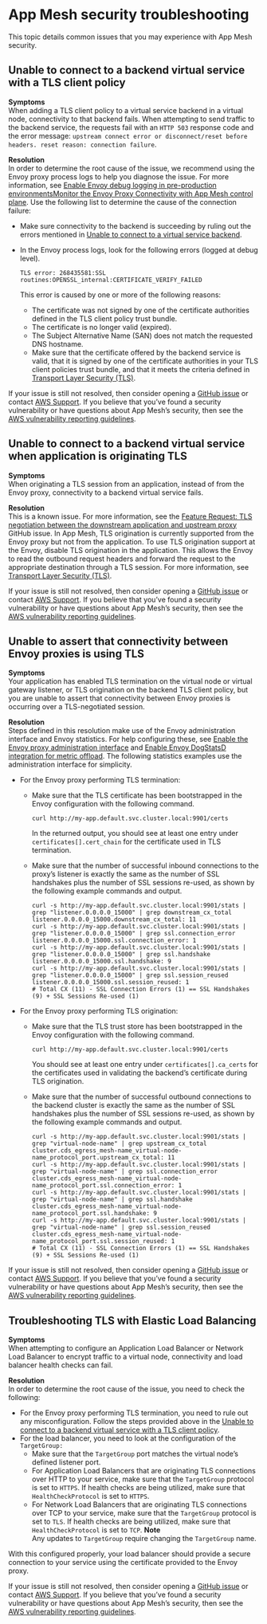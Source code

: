 # App Mesh security troubleshooting<a name="troubleshooting-security"></a>

This topic details common issues that you may experience with App Mesh security\.

## Unable to connect to a backend virtual service with a TLS client policy<a name="ts-security-tls-client-policy"></a>

**Symptoms**  
When adding a TLS client policy to a virtual service backend in a virtual node, connectivity to that backend fails\. When attempting to send traffic to the backend service, the requests fail with an `HTTP 503` response code and the error message: `upstream connect error or disconnect/reset before headers. reset reason: connection failure`\.

**Resolution**  
In order to determine the root cause of the issue, we recommend using the Envoy proxy process logs to help you diagnose the issue\. For more information, see [Enable Envoy debug logging in pre\-production environmentsMonitor the Envoy Proxy Connectivity with App Mesh control plane](troubleshooting-best-practices.md#ts-bp-enable-envoy-debug-logging)\. Use the following list to determine the cause of the connection failure:
+ Make sure connectivity to the backend is succeeding by ruling out the errors mentioned in [Unable to connect to a virtual service backend](troubleshooting-connectivity.md#ts-connectivity-virtual-service-backend)\.
+ In the Envoy process logs, look for the following errors \(logged at debug level\)\.

  ```
  TLS error: 268435581:SSL routines:OPENSSL_internal:CERTIFICATE_VERIFY_FAILED
  ```

  This error is caused by one or more of the following reasons:
  + The certificate was not signed by one of the certificate authorities defined in the TLS client policy trust bundle\.
  + The certificate is no longer valid \(expired\)\.
  + The Subject Alternative Name \(SAN\) does not match the requested DNS hostname\.
  + Make sure that the certificate offered by the backend service is valid, that it is signed by one of the certificate authorities in your TLS client policies trust bundle, and that it meets the criteria defined in [Transport Layer Security \(TLS\)](tls.md)\.

If your issue is still not resolved, then consider opening a [GitHub issue](https://github.com/aws/aws-app-mesh-roadmap/issues/new?assignees=&labels=Bug&template=issue-bug-report.md&title=Bug%3A+describe+bug+here) or contact [AWS Support](http://aws.amazon.com/premiumsupport/)\. If you believe that you’ve found a security vulnerability or have questions about App Mesh’s security, then see the [AWS vulnerability reporting guidelines](http://aws.amazon.com/security/vulnerability-reporting/)\.

## Unable to connect to a backend virtual service when application is originating TLS<a name="ts-security-originating-tls"></a>

**Symptoms**  
When originating a TLS session from an application, instead of from the Envoy proxy, connectivity to a backend virtual service fails\.

**Resolution**  
This is a known issue\. For more information, see the [Feature Request: TLS negotiation between the downstream application and upstream proxy](https://github.com/aws/aws-app-mesh-roadmap/issues/162) GitHub issue\. In App Mesh, TLS origination is currently supported from the Envoy proxy but not from the application\. To use TLS origination support at the Envoy, disable TLS origination in the application\. This allows the Envoy to read the outbound request headers and forward the request to the appropriate destination through a TLS session\. For more information, see [Transport Layer Security \(TLS\)](tls.md)\. 

If your issue is still not resolved, then consider opening a [GitHub issue](https://github.com/aws/aws-app-mesh-roadmap/issues/new?assignees=&labels=Bug&template=issue--bug-report.md&title=Bug%3A+describe+bug+here) or contact [AWS Support](http://aws.amazon.com/premiumsupport/)\. If you believe that you’ve found a security vulnerability or have questions about App Mesh’s security, then see the [AWS vulnerability reporting guidelines](http://aws.amazon.com/security/vulnerability-reporting/)\.

## Unable to assert that connectivity between Envoy proxies is using TLS<a name="ts-security-tls-between-proxies"></a>

**Symptoms**  
Your application has enabled TLS termination on the virtual node or virtual gateway listener, or TLS origination on the backend TLS client policy, but you are unable to assert that connectivity between Envoy proxies is occurring over a TLS\-negotiated session\.

**Resolution**  
Steps defined in this resolution make use of the Envoy administration interface and Envoy statistics\. For help configuring these, see [Enable the Envoy proxy administration interface](troubleshooting-best-practices.md#ts-bp-enable-proxy-admin-interface) and [Enable Envoy DogStatsD integration for metric offload](troubleshooting-best-practices.md#ts-bp-enable-envoy-statsd-integration)\. The following statistics examples use the administration interface for simplicity\.
+ For the Envoy proxy performing TLS termination:
  + Make sure that the TLS certificate has been bootstrapped in the Envoy configuration with the following command\.

    ```
    curl http://my-app.default.svc.cluster.local:9901/certs
    ```

    In the returned output, you should see at least one entry under `certificates[].cert_chain` for the certificate used in TLS termination\.
  + Make sure that the number of successful inbound connections to the proxy’s listener is exactly the same as the number of SSL handshakes plus the number of SSL sessions re\-used, as shown by the following example commands and output\.

    ```
    curl -s http://my-app.default.svc.cluster.local:9901/stats | grep "listener.0.0.0.0_15000" | grep downstream_cx_total
    listener.0.0.0.0_15000.downstream_cx_total: 11
    curl -s http://my-app.default.svc.cluster.local:9901/stats | grep "listener.0.0.0.0_15000" | grep ssl.connection_error
    listener.0.0.0.0_15000.ssl.connection_error: 1
    curl -s http://my-app.default.svc.cluster.local:9901/stats | grep "listener.0.0.0.0_15000" | grep ssl.handshake
    listener.0.0.0.0_15000.ssl.handshake: 9
    curl -s http://my-app.default.svc.cluster.local:9901/stats | grep "listener.0.0.0.0_15000" | grep ssl.session_reused
    listener.0.0.0.0_15000.ssl.session_reused: 1
    # Total CX (11) - SSL Connection Errors (1) == SSL Handshakes (9) + SSL Sessions Re-used (1)
    ```
+ For the Envoy proxy performing TLS origination:
  + Make sure that the TLS trust store has been bootstrapped in the Envoy configuration with the following command\.

    ```
    curl http://my-app.default.svc.cluster.local:9901/certs
    ```

    You should see at least one entry under `certificates[].ca_certs` for the certificates used in validating the backend’s certificate during TLS origination\.
  + Make sure that the number of successful outbound connections to the backend cluster is exactly the same as the number of SSL handshakes plus the number of SSL sessions re\-used, as shown by the following example commands and output\.

    ```
    curl -s http://my-app.default.svc.cluster.local:9901/stats | grep "virtual-node-name" | grep upstream_cx_total
    cluster.cds_egress_mesh-name_virtual-node-name_protocol_port.upstream_cx_total: 11
    curl -s http://my-app.default.svc.cluster.local:9901/stats | grep "virtual-node-name" | grep ssl.connection_error
    cluster.cds_egress_mesh-name_virtual-node-name_protocol_port.ssl.connection_error: 1
    curl -s http://my-app.default.svc.cluster.local:9901/stats | grep "virtual-node-name" | grep ssl.handshake
    cluster.cds_egress_mesh-name_virtual-node-name_protocol_port.ssl.handshake: 9
    curl -s http://my-app.default.svc.cluster.local:9901/stats | grep "virtual-node-name" | grep ssl.session_reused
    cluster.cds_egress_mesh-name_virtual-node-name_protocol_port.ssl.session_reused: 1
    # Total CX (11) - SSL Connection Errors (1) == SSL Handshakes (9) + SSL Sessions Re-used (1)
    ```

If your issue is still not resolved, then consider opening a [GitHub issue](https://github.com/aws/aws-app-mesh-roadmap/issues/new?assignees=&labels=Bug&template=issue--bug-report.md&title=Bug%3A+describe+bug+here) or contact [AWS Support](http://aws.amazon.com/premiumsupport/)\. If you believe that you’ve found a security vulnerability or have questions about App Mesh’s security, then see the [AWS vulnerability reporting guidelines](http://aws.amazon.com/security/vulnerability-reporting/)\.

## Troubleshooting TLS with Elastic Load Balancing<a name="ts-security-tls-elb"></a>

**Symptoms**  
When attempting to configure an Application Load Balancer or Network Load Balancer to encrypt traffic to a virtual node, connectivity and load balancer health checks can fail\.

**Resolution**  
In order to determine the root cause of the issue, you need to check the following:
+ For the Envoy proxy performing TLS termination, you need to rule out any misconfiguration\. Follow the steps provided above in the [Unable to connect to a backend virtual service with a TLS client policy](#ts-security-tls-client-policy)\.
+ For the load balancer, you need to look at the configuration of the `TargetGroup:`
  + Make sure that the `TargetGroup` port matches the virtual node’s defined listener port\.
  + For Application Load Balancers that are originating TLS connections over HTTP to your service, make sure that the `TargetGroup` protocol is set to `HTTPS`\. If health checks are being utilized, make sure that `HealthCheckProtocol` is set to `HTTPS`\. 
  + For Network Load Balancers that are originating TLS connections over TCP to your service, make sure that the `TargetGroup` protocol is set to `TLS`\. If health checks are being utilized, make sure that `HealthCheckProtocol` is set to `TCP`\.
**Note**  
Any updates to `TargetGroup` require changing the `TargetGroup` name\.

With this configured properly, your load balancer should provide a secure connection to your service using the certificate provided to the Envoy proxy\.

If your issue is still not resolved, then consider opening a [GitHub issue](https://github.com/aws/aws-app-mesh-roadmap/issues/new?assignees=&labels=Bug&template=issue--bug-report.md&title=Bug%3A+describe+bug+here) or contact [AWS Support](http://aws.amazon.com/premiumsupport/)\. If you believe that you’ve found a security vulnerability or have questions about App Mesh’s security, then see the [AWS vulnerability reporting guidelines](http://aws.amazon.com/security/vulnerability-reporting/)\.